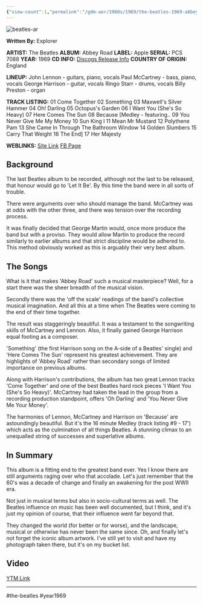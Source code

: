 ```yaml
---
{"view-count":1,"permalink":"/gdm-aor/1960s/1969/the-beatles-1969-abbey-road/","dg-publish":true,"dgPassFrontmatter":true,"noteIcon":"","created":"2025-07-17T12:43:47.416+12:00","updated":"2025-07-16T13:36:51.847+12:00"}
---
```



<img src="https://i.ibb.co/qFgqR9BK/beatles-ar.jpg" alt="beatles-ar" border="0">

**Written By:** Explorer

**ARTIST:** The Beatles
**ALBUM:** Abbey Road
**LABEL:** Apple
**SERIAL:** PCS 7088
**YEAR:** 1969
**CD INFO:** [Discogs Release Info](https://www.discogs.com/master/24047-The-Beatles-Abbey-Road)
**COUNTRY OF ORIGIN:** England

**LINEUP:**
John Lennon - guitars, piano, vocals
Paul McCartney - bass, piano, vocals
George Harrison - guitar, vocals
Ringo Starr - drums, vocals
Billy Preston - organ 

**TRACK LISTING:**
01 Come Together
02 Something
03 Maxwell's Silver Hammer
04 Oh! Darling
05 Octopus's Garden
06 I Want You (She's So Heavy)
07 Here Comes The Sun
08 Because [Medley - featuring..
   09 You Never Give Me My Money
   10 Sun King l
   11 Mean Mr Mustard
   12 Polythene Pam
   13 She Came In Through The Bathroom Window
   14 Golden Slumbers
   15 Carry That Weight
   16 The End]
17 Her Majesty

**WEBLINKS:**
[Site Link](https://thebeatles.com)
[FB Page](https://www.facebook.com/thebeatles)

## Background
The last Beatles album to be recorded, although not the last to be released, that honour would go to 'Let It Be'. By this time the band were in all sorts of trouble.

There were arguments over who should manage the band. McCartney was at odds with the other three, and there was tension over the recording process.

It was finally decided that George Martin would, once more produce the band but with a proviso. They would allow Martin to produce the record similarly to earlier albums and that strict discipline would be adhered to. This method obviously worked as this is arguably their very best album.

## The Songs
What is it that makes 'Abbey Road' such a musical masterpiece? Well, for a start there was the sheer breadth of the musical vision.

Secondly there was the 'off the scale' readings of the band's collective musical imagination. And all this at a time when The Beatles were coming to the end of their time together. 

The result was staggeringly beautiful. It was a testament to the songwriting skills of McCartney and Lennon. Also, it finally gained George Harrison equal footing as a composer. 

'Something' (the first Harrison song on the A-side of a Beatles' single) and 'Here Comes The Sun' represent his greatest achievement. They are highlights of 'Abbey Road' rather than secondary songs of limited importance on previous albums.

Along with Harrison's contributions, the album has two great Lennon tracks 'Come Together' and one of the best Beatles hard rock pieces 'I Want You (She's So Heavy)'. McCartney had taken the lead in the group from a recording production standpoint, offers 'Oh Darling' and 'You Never Give Me Your Money'.

The harmonies of Lennon, McCartney and Harrison on 'Because' are astoundingly beautiful. But it's the 16 minute Medley (track listing #9 - 17') which acts as the culmination of all things Beatles. A stunning climax to an unequalled string of successes and superlative albums.

## In Summary
This album is a fitting end to the greatest band ever. Yes I know there are still arguments raging over who that accolade. Let's just remember that the 60's was a decade of change and finally an awakening for the post WWII era.

Not just in musical terms but also in socio-cultural terms as well. The Beatles influence on music has been well documented, but I think, and it's just my opinion of course, that their influence went far beyond that. 

They changed the world (for better or for worse), and the landscape, musical or otherwise has never been the same since. Oh, and finally let's not forget the iconic album artwork. I've still yet to visit and have my photograph taken there, but it's on my bucket list.

## Video
[YTM Link](https://music.youtube.com/playlist?list=OLAK5uy_lqcFZTOPHGwcnP0nYMzNuY0IES0fl7Fe4)

---

#the-beatles #year1969